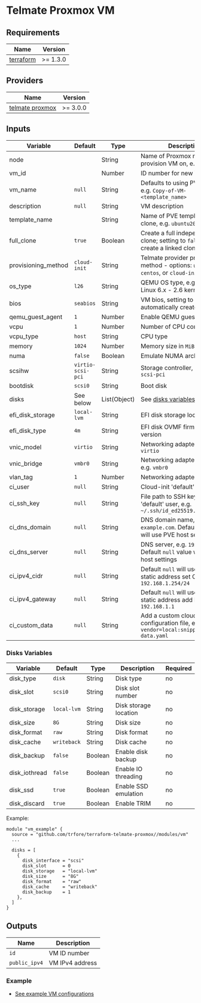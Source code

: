 # Telmate Proxmox VM

## Requirements

| Name        | Version  |
| ----------- | -------- |
| [terraform] | >= 1.3.0 |

## Providers

| Name              | Version  |
| ----------------- | -------- |
| [telmate proxmox] | >= 3.0.0 |

## Inputs

| Variable            | Default           | Type         | Description                                                                              | Required |
| ------------------- | ----------------- | ------------ | ---------------------------------------------------------------------------------------- | -------- |
| node                |                   | String       | Name of Proxmox node to provision VM on, e.g. `pve`                                      | **Yes**  |
| vm_id               |                   | Number       | ID number for new VM                                                                     | **Yes**  |
| vm_name             | `null`            | String       | Defaults to using PVE naming, e.g. `Copy-of-VM-<template_name>`                          | no       |
| description         | `null`            | String       | VM description                                                                           | no       |
| template_name       |                   | String       | Name of PVE template to clone, e.g. `ubuntu20`                                           | **Yes**  |
| full_clone          | `true`            | Boolean      | Create a full independent clone; setting to `false` will create a linked clone           | no       |
| provisioning_method | `cloud-init`      | String       | Telmate provider provisioning method - options: `ubuntu`, `centos`, or `cloud-init`      | no       |
| os_type             | `l26`             | String       | QEMU OS type, e.g. `l26` for Linux 6.x - 2.6 kernel                                      | no       |
| bios                | `seabios`         | String       | VM bios, setting to `ovmf` will automatically create a EFI disk                          | no       |
| qemu_guest_agent    | `1`               | Number       | Enable QEMU guest agent                                                                  | no       |
| vcpu                | `1`               | Number       | Number of CPU cores                                                                      | no       |
| vcpu_type           | `host`            | String       | CPU type                                                                                 | no       |
| memory              | `1024`            | Number       | Memory size in `MiB`                                                                     | no       |
| numa                | `false`           | Boolean      | Emulate NUMA architecture                                                                | no       |
| scsihw              | `virtio-scsi-pci` | String       | Storage controller, e.g. `virtio-scsi-pci`                                               | no       |
| bootdisk            | `scsi0`           | String       | Boot disk                                                                                | no       |
| disks               | See below         | List(Object) | See [disks variables](#disks-variables) below                                            | no       |
| efi_disk_storage    | `local-lvm`       | String       | EFI disk storage location                                                                | no       |
| efi_disk_type       | `4m`              | String       | EFI disk OVMF firmware version                                                           | no       |
| vnic_model          | `virtio`          | String       | Networking adapter model, e.g. `virtio`                                                  | no       |
| vnic_bridge         | `vmbr0`           | String       | Networking adapter dridge, e.g. `vmbr0`                                                  | no       |
| vlan_tag            | `1`               | Number       | Networking adapter VLAN tag                                                              | no       |
| ci_user             | `null`            | String       | Cloud-init 'default' user                                                                | no       |
| ci_ssh_key          | `null`            | String       | File path to SSH key for 'default' user, e.g. `~/.ssh/id_ed25519.pub`                    | no       |
| ci_dns_domain       | `null`            | String       | DNS domain name, e.g. `example.com`. Default `null` value will use PVE host settings     | no       |
| ci_dns_server       | `null`            | String       | DNS server, e.g. `192.168.1.1`. Default `null` value will use PVE host settings          | no       |
| ci_ipv4_cidr        | `null`            | String       | Default `null` will use `DHCP`, for a static address set CIDR, e.g. `192.168.1.254/24`   | no       |
| ci_ipv4_gateway     | `null`            | String       | Default `null` will use `DHCP`, for a static address add IP, e.g. `192.168.1.1`          | no       |
| ci_custom_data      | `null`            | String       | Add a custom cloud-init configuration file, e.g `vendor=local:snippets/vendor-data.yaml` | no       |

### Disks Variables

| Variable      | Default     | Type    | Description           | Required |
| ------------- | ----------- | ------- | --------------------- | -------- |
| disk_type     | `disk`      | String  | Disk type             | no       |
| disk_slot     | `scsi0`     | String  | Disk slot number      | no       |
| disk_storage  | `local-lvm` | String  | Disk storage location | no       |
| disk_size     | `8G`        | String  | Disk size             | no       |
| disk_format   | `raw`       | String  | Disk format           | no       |
| disk_cache    | `writeback` | String  | Disk cache            | no       |
| disk_backup   | `false`     | Boolean | Enable disk backup    | no       |
| disk_iothread | `false`     | Boolean | Enable IO threading   | no       |
| disk_ssd      | `true`      | Boolean | Enable SSD emulation  | no       |
| disk_discard  | `true`      | Boolean | Enable TRIM           | no       |

Example:

```HCL
module "vm_example" {
  source = "github.com/trfore/terraform-telmate-proxmox//modules/vm"
  ...

  disks = [
    {
      disk_interface = "scsi"
      disk_slot      = 0
      disk_storage   = "local-lvm"
      disk_size      = "8G"
      disk_format    = "raw"
      disk_cache     = "writeback"
      disk_backup    = 1
    },
  ]
}
```

## Outputs

| Name          | Description     |
| ------------- | --------------- |
| `id`          | VM ID number    |
| `public_ipv4` | VM IPv4 address |

### Example

- [See example VM configurations](../../examples/vm/main.tf)

[terraform]: https://github.com/hashicorp/terraform
[telmate proxmox]: https://github.com/Telmate/terraform-provider-proxmox
